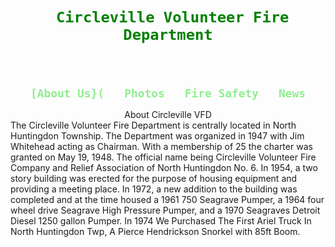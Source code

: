 <!DOCTYPE html>
<center><code style="color: green"> <h1> Circleville Volunteer Fire Department</h1></code></center>
<center><code style="color: lightgreen">
    <h2>[About Us}(   Photos   Fire Safety   News</h2></code></center>
</body>
</html>
<html>
<p>
<center>About Circleville VFD</center>
The Circleville Volunteer Fire Department is centrally located in North Huntingdon Township. The Department was organized in 1947 with Jim Whitehead acting as Chairman. With a membership of 25 the charter was granted on May 19, 1948. The official name being Circleville Volunteer Fire Company and Relief Association of North Huntingdon No. 6. In 1954, a two story building was erected for the purpose of housing equipment and providing a meeting place. In 1972, a new addition to the building was completed and at the time housed a 1961 750 Seagrave Pumper, a 1964 four wheel drive Seagrave High Pressure Pumper, and a 1970 Seagraves Detroit Diesel 1250 gallon Pumper. In 1974 We Purchased The First Ariel Truck In North Huntingdon Twp, A Pierce Hendrickson Snorkel with 85ft Boom.
</p>
</html>
